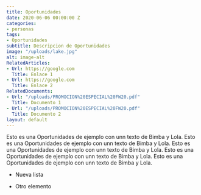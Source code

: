 ```yaml
---
title: Oportunidades
date: 2020-06-06 00:00:00 Z
categories:
- personas
tags:
- Oportunidades
subtitle: Descripcion de Oportunidades
image: "/uploads/lake.jpg"
alt: image-alt
RelatedArticles:
- Url: https://google.com
  Title: Enlace 1
- Url: https://google.com
  Title: Enlace 2
RelatedDocuments:
- Url: "/uploads/PROMOCION%20ESPECIAL%20FW20.pdf"
  Title: Documento 1
- Url: "/uploads/PROMOCION%20ESPECIAL%20FW20.pdf"
  Title: Documento 2
layout: default
---
```


Esto es una Oportunidades de ejemplo con unn texto de Bimba y Lola. Esto es una Oportunidades de ejemplo con unn texto de Bimba y Lola. Esto es una Oportunidades de ejemplo con unn texto de Bimba y Lola. Esto es una Oportunidades de ejemplo con unn texto de Bimba y Lola. Esto es una Oportunidades de ejemplo con unn texto de Bimba y Lola.

* Nueva lista

* Otro elemento